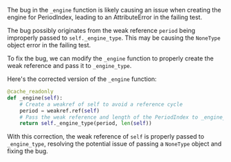 The bug in the `_engine` function is likely causing an issue when creating the engine for PeriodIndex, leading to an AttributeError in the failing test. 

The bug possibly originates from the weak reference `period` being improperly passed to `self._engine_type`. This may be causing the `NoneType` object error in the failing test.

To fix the bug, we can modify the `_engine` function to properly create the weak reference and pass it to `_engine_type`.

Here's the corrected version of the `_engine` function:

```python
@cache_readonly
def _engine(self):
    # Create a weakref of self to avoid a reference cycle
    period = weakref.ref(self)
    # Pass the weak reference and length of the PeriodIndex to _engine_type
    return self._engine_type(period, len(self))
```

With this correction, the weak reference of `self` is properly passed to `_engine_type`, resolving the potential issue of passing a `NoneType` object and fixing the bug.
